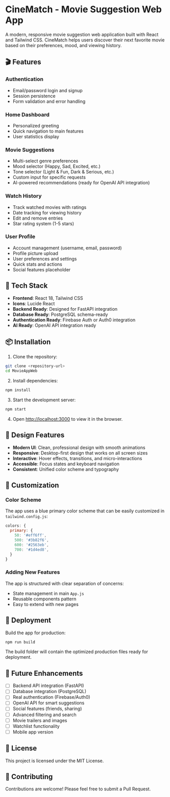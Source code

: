 # CineMatch - Movie Suggestion Web App

A modern, responsive movie suggestion web application built with React and Tailwind CSS. CineMatch helps users discover their next favorite movie based on their preferences, mood, and viewing history.

## 🎬 Features

### Authentication
- Email/password login and signup
- Session persistence
- Form validation and error handling

### Home Dashboard
- Personalized greeting
- Quick navigation to main features
- User statistics display

### Movie Suggestions
- Multi-select genre preferences
- Mood selector (Happy, Sad, Excited, etc.)
- Tone selector (Light & Fun, Dark & Serious, etc.)
- Custom input for specific requests
- AI-powered recommendations (ready for OpenAI API integration)

### Watch History
- Track watched movies with ratings
- Date tracking for viewing history
- Edit and remove entries
- Star rating system (1-5 stars)

### User Profile
- Account management (username, email, password)
- Profile picture upload
- User preferences and settings
- Quick stats and actions
- Social features placeholder

## 🚀 Tech Stack

- **Frontend**: React 18, Tailwind CSS
- **Icons**: Lucide React
- **Backend Ready**: Designed for FastAPI integration
- **Database Ready**: PostgreSQL schema-ready
- **Authentication Ready**: Firebase Auth or Auth0 integration
- **AI Ready**: OpenAI API integration ready

## 📦 Installation

1. Clone the repository:
```bash
git clone <repository-url>
cd MovieAppWeb
```

2. Install dependencies:
```bash
npm install
```

3. Start the development server:
```bash
npm start
```

4. Open [http://localhost:3000](http://localhost:3000) to view it in the browser.

## 🎨 Design Features

- **Modern UI**: Clean, professional design with smooth animations
- **Responsive**: Desktop-first design that works on all screen sizes
- **Interactive**: Hover effects, transitions, and micro-interactions
- **Accessible**: Focus states and keyboard navigation
- **Consistent**: Unified color scheme and typography

## 🔧 Customization

### Color Scheme
The app uses a blue primary color scheme that can be easily customized in `tailwind.config.js`:

```javascript
colors: {
  primary: {
    50: '#eff6ff',
    500: '#3b82f6',
    600: '#2563eb',
    700: '#1d4ed8',
  }
}
```

### Adding New Features
The app is structured with clear separation of concerns:
- State management in main `App.js`
- Reusable components pattern
- Easy to extend with new pages

## 🚀 Deployment

Build the app for production:
```bash
npm run build
```

The build folder will contain the optimized production files ready for deployment.

## 🔮 Future Enhancements

- [ ] Backend API integration (FastAPI)
- [ ] Database integration (PostgreSQL)
- [ ] Real authentication (Firebase/Auth0)
- [ ] OpenAI API for smart suggestions
- [ ] Social features (friends, sharing)
- [ ] Advanced filtering and search
- [ ] Movie trailers and images
- [ ] Watchlist functionality
- [ ] Mobile app version

## 📝 License

This project is licensed under the MIT License.

## 🤝 Contributing

Contributions are welcome! Please feel free to submit a Pull Request.
